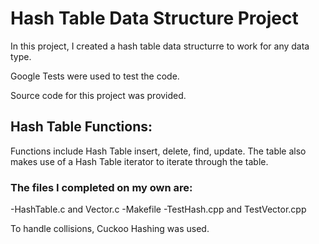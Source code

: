 # Hash Table Data Structure Project 

In this project, I created a hash table data structurre to work for any data type. 

Google Tests were used to test the code. 

Source code for this project was provided. 

## Hash Table Functions: 
Functions include Hash Table insert, delete, find, update. 
The table also makes use of a Hash Table iterator to iterate through the table. 


### The files I completed on my own are: 
-HashTable.c and Vector.c
-Makefile
-TestHash.cpp and TestVector.cpp

To handle collisions, Cuckoo Hashing was used. 
